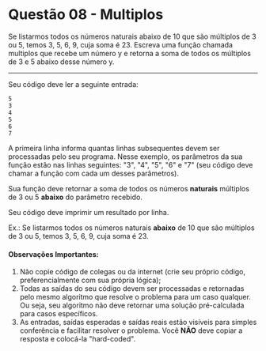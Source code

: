 # Questão 08 - Multiplos

Se listarmos todos os números naturais abaixo de 10 que são múltiplos de 3 ou 5,
temos 3, 5, 6, 9, cuja soma é 23. Escreva uma função chamada multiplos que recebe
um número y e retorna a soma de todos os múltiplos de 3 e 5 abaixo desse número y.

<hr>

Seu código deve ler a seguinte entrada:

```
5
3
4
5
6
7
```

A primeira linha informa quantas linhas subsequentes devem ser processadas pelo seu programa. Nesse exemplo, os parâmetros da sua função estão nas linhas seguintes: "3", "4", "5", "6" e "7" (seu código deve chamar a função com cada um desses parâmetros).

Sua função deve retornar a soma de todos os números **naturais** múltiplos de 3 ou 5 **abaixo** do parâmetro recebido.

Seu código deve imprimir um resultado por linha.

Ex.: Se listarmos todos os números naturais **abaixo** de 10 que são múltiplos de 3 ou 5, temos 3, 5, 6, 9, cuja soma é 23.

#### Observações Importantes:

1. Não copie código de colegas ou da internet (crie seu próprio código, preferencialmente com sua própria lógica);
2. Todas as saídas do seu código devem ser processadas e retornadas pelo mesmo algoritmo que resolve o problema para um caso qualquer. Ou seja, seu algoritmo não deve retornar uma solução pré-calculada para casos específicos.
3. As entradas, saídas esperadas e saídas reais estão visíveis para simples conferência e facilitar resolver o problema. Você **NÃO** deve copiar a resposta e colocá-la "hard-coded".
